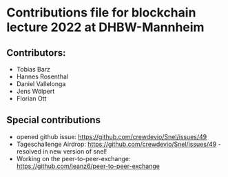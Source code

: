 # Contributions file for blockchain lecture 2022 at DHBW-Mannheim
## Contributors:
- Tobias Barz
- Hannes Rosenthal
- Daniel Vallelonga
- Jens Wölpert
- Florian Ott
## Special contributions
- opened github issue: https://github.com/crewdevio/Snel/issues/49
- Tageschallenge Airdrop: https://github.com/crewdevio/Snel/issues/49 - resolved in new version of snel!
- Working on the peer-to-peer-exchange: https://github.com/jeanz6/peer-to-peer-exchange 
